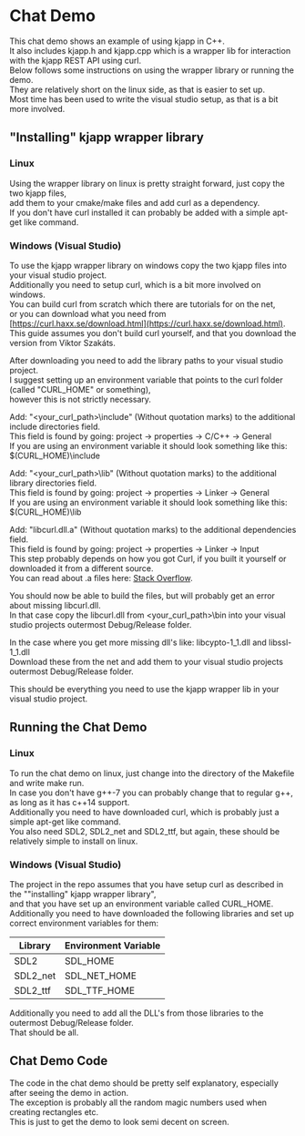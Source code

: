 # Chat Demo
This chat demo shows an example of using kjapp in C++.  
It also includes kjapp.h and kjapp.cpp which is a wrapper lib for interaction with
the kjapp REST API using curl.  
Below follows some instructions on using the wrapper library or running the demo.  
They are relatively short on the linux side, as that is easier to set up.  
Most time has been used to write the visual studio setup, as that is a bit more involved.  

## "Installing" kjapp wrapper library
### Linux
Using the wrapper library on linux is pretty straight forward, just copy the two kjapp files,  
add them to your cmake/make files and add curl as a dependency.  
If you don't have curl installed it can probably be added with a simple apt-get like command.  

### Windows (Visual Studio)
To use the kjapp wrapper library on windows copy the two kjapp files into your visual studio project.  
Additionally you need to setup curl, which is a bit more involved on windows.  
You can build curl from scratch which there are tutorials for on the net,  
or you can download what you need from [https://curl.haxx.se/download.html](https://curl.haxx.se/download.html).  
This guide assumes you don't build curl yourself, and that you download the version from Viktor Szakáts.  

After downloading you need to add the library paths to your visual studio project.  
I suggest setting up an environment variable that points to the curl folder (called "CURL_HOME" or something),  
however this is not strictly necessary.  

Add: "<your_curl_path>\include" (Without quotation marks) to the additional include directories field.  
This field is found by going: project -> properties -> C/C++ -> General  
If you are using an environment variable it should look something like this: $(CURL_HOME)\include  

Add: "<your_curl_path>\lib" (Without quotation marks) to the additional library directories field.  
This field is found by going: project -> properties -> Linker -> General  
If you are using an environment variable it should look something like this: $(CURL_HOME)\lib  

Add: "libcurl.dll.a" (Without quotation marks) to the additional dependencies field.  
This field is found by going: project -> properties -> Linker -> Input  
This step probably depends on how you got Curl, if you built it yourself or downloaded it from a different source.  
You can read about .a files here: [Stack Overflow](https://stackoverflow.com/questions/2337949/whats-the-difference-between-lib-and-a-files).  

You should now be able to build the files, but will probably get an error about missing libcurl.dll.  
In that case copy the libcurl.dll from <your_curl_path>\bin into your visual studio projects outermost Debug/Release folder.  

In the case where you get more missing dll's like: libcypto-1_1.dll and libssl-1_1.dll  
Download these from the net and add them to your visual studio projects outermost Debug/Release folder.  

This should be everything you need to use the kjapp wrapper lib in your visual studio project.  

## Running the Chat Demo
### Linux
To run the chat demo on linux, just change into the directory of the Makefile and write make run.  
In case you don't have g++-7 you can probably change that to regular g++, as long as it has c++14 support.  
Additionally you need to have downloaded curl, which is probably just a simple apt-get like command.  
You also need SDL2, SDL2_net and SDL2_ttf, but again, these should be relatively simple to install on linux.  

### Windows (Visual Studio)
The project in the repo assumes that you have setup curl as described in the ""installing" kjapp wrapper library",  
and that you have set up an environment variable called CURL_HOME.  
Additionally you need to have downloaded the following libraries and set up correct environment variables for them:  

| Library   | Environment Variable |
|-----------|----------------------|
| SDL2      | SDL_HOME             |
| SDL2_net  | SDL_NET_HOME         |
| SDL2_ttf  | SDL_TTF_HOME         |

Additionally you need to add all the DLL's from those libraries to the outermost Debug/Release folder.  
That should be all.  

## Chat Demo Code
The code in the chat demo should be pretty self explanatory, especially after seeing the demo in action.  
The exception is probably all the random magic numbers used when creating rectangles etc.  
This is just to get the demo to look semi decent on screen.  
